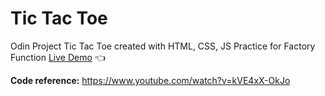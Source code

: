 # Tic Tac Toe

Odin Project Tic Tac Toe created with HTML, CSS, JS
Practice for Factory Function
[Live Demo](https://xxemat20xx.github.io/TicTacToe/) :point_left:

**Code reference:** https://www.youtube.com/watch?v=kVE4xX-OkJo

